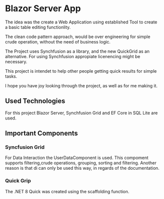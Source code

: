 # Blazor Server App 

The idea was the create a Web Application using established Tool to create a basic table editing functionlity.

The clean code pattern approach, would be over engineering for simple crude operation, without the need of business logic.

The Project uses Synchfusion as a library, and the new QuickGrid as an alternative.
For using Synchfusion appropiate licenencing might be necessary.

This project is intendet to help other people getting quick results for simple tasks.

I hope you have joy looking through the project, as well as for me making it.

## Used Technologies

For this project Blazor Server, Synchfusion Grid and EF Core in SQL Lite are used.

## Important Components

### Syncfusion Grid
For Data Interaction the UserDataComponent is used.
This compoment supports filtering,crude operations, grouping, sorting and filtering.
Another reason is that di can only be used this way, in regards of the documentation.

### Quick Grip
The .NET 8 Quick was created using the scaffolding function.


